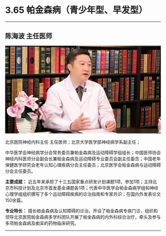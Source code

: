 # 3.65 帕金森病（青少年型、早发型）

---

## 陈海波 主任医师

![1679211947371](image/c03_065/1679211947371.png)

北京医院神经内科主任 主任医师；北京大学医学部神经病学系副主任；

中华医学会神经病学分会常务委员兼帕金森病及运动障碍学组组长；中国医师协会神经内科医师分会副会长兼帕金森病及运动障碍专业委员会副主任委员；中国老年保健医学研究会老年认知心理疾病分会主任委员；北京医学会帕金森病与运动障碍分会主任委员。

**主要成就：** 近五年来承担了十三五国家重点研发计划课题1项，参加1项；主持北京市科技计划及北京市首发基金课题各1项；代表中华医学会帕金森病学组和神经心理学组组织撰写了多个运动障碍疾病的诊治指南和专家共识；在国内外发表论文150余篇。

**专业特长：** 擅长帕金森病及认知障碍的诊治。开设了帕金森病专病门诊，组织和领导北京医院帕金森病多学科团队开展了帕金森病的内外科综合治疗，牵头及参与多项帕金森病及痴呆的药物临床研究。

---
